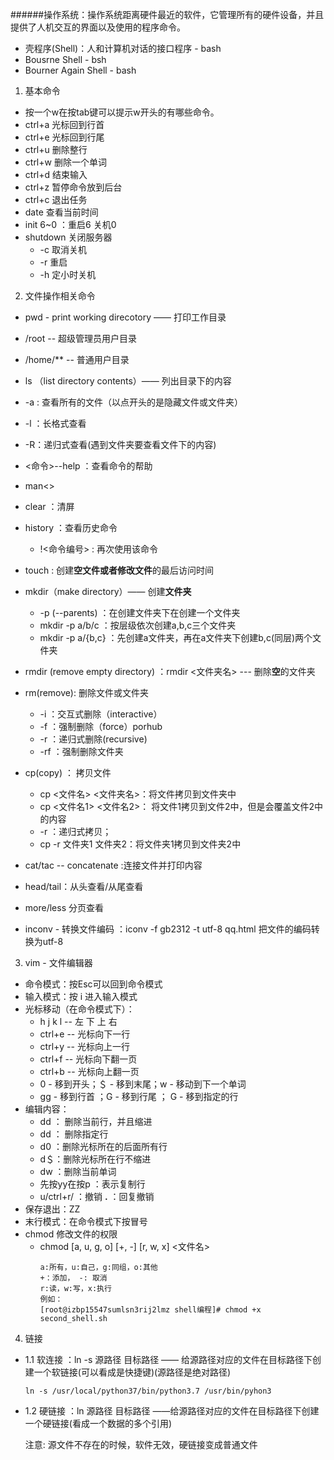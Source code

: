 ######操作系统：操作系统距离硬件最近的软件，它管理所有的硬件设备，并且提供了人机交互的界面以及使用的程序命令。
- 壳程序(Shell)：人和计算机对话的接口程序 - bash
- Bousrne Shell - bsh
- Bourner Again Shell - bash

1. 基本命令
- 按一个w在按tab键可以提示w开头的有哪些命令。
- ctrl+a 光标回到行首
- ctrl+e 光标回到行尾
- ctrl+u  删除整行
- ctrl+w  删除一个单词
- ctrl+d 结束输入
- ctrl+z 暂停命令放到后台
- ctrl+c 退出任务
- date 查看当前时间
- init 6~0 ：重启6 关机0
- shutdown 关闭服务器
  - -c  取消关机
  - -r  重启
  - -h  定小时关机

2. 文件操作相关命令
- pwd - print working direcotory —— 打印工作目录
- /root -- 超级管理员用户目录
- /home/** -- 普通用户目录

- ls （list directory contents）—— 列出目录下的内容
- -a : 查看所有的文件（以点开头的是隐藏文件或文件夹）
- -l ：长格式查看
- -R：递归式查看(遇到文件夹要查看文件下的内容)
- <命令>--help ：查看命令的帮助
- man<>
- clear ：清屏
- history ：查看历史命令
  - !<命令编号> : 再次使用该命令
- touch : 创建**空文件或者修改文件**的最后访问时间
- mkdir（make directory）—— 创建**文件夹**
  - -p (--parents) ：在创建文件夹下在创建一个文件夹
  - mkdir -p a/b/c ：按层级依次创建a,b,c三个文件夹
  - mkdir -p a/{b,c} ：先创建a文件夹，再在a文件夹下创建b,c(同层)两个文件夹 
- rmdir (remove empty directory) ：rmdir <文件夹名> --- 删除**空**的文件夹 
- rm(remove): 删除文件或文件夹
  - -i ：交互式删除（interactive）
  - -f ：强制删除（force）porhub
  - -r ：递归式删除(recursive)
  - -rf ：强制删除文件夹
- cp(copy) ： 拷贝文件
  - cp  <文件名>  <文件夹名>：将文件拷贝到文件夹中
  - cp  <文件名1>  <文件名2>： 将文件1拷贝到文件2中，但是会覆盖文件2中的内容
  - -r ：递归式拷贝；
  - cp -r 文件夹1 文件夹2：将文件夹1拷贝到文件夹2中
- cat/tac -- concatenate :连接文件并打印内容
- head/tail：从头查看/从尾查看
- more/less 分页查看
- inconv - 转换文件编码 ：iconv -f gb2312 -t utf-8  qq.html  把文件的编码转换为utf-8


3. vim - 文件编辑器
- 命令模式：按Esc可以回到命令模式
- 输入模式：按 i 进入输入模式
- 光标移动（在命令模式下）：
  - h j k l -- 左 下 上 右
  - ctrl+e -- 光标向下一行
  - ctrl+y -- 光标向上一行
  - ctrl+f -- 光标向下翻一页
  - ctrl+b -- 光标向上翻一页
  - 0 - 移到开头；＄ - 移到末尾；w - 移动到下一个单词
  - gg - 移到行首 ；G - 移到行尾 ；<num> G - 移到指定的行
- 编辑内容：
  - dd ： 删除当前行，并且缩进
  - <num>dd ： 删除指定行
  - d0 ：删除光标所在的后面所有行
  - d＄：删除光标所在行不缩进
  - dw ：删除当前单词
  - 先按yy在按p ：表示复制行
  - u/ctrl+r/ ：撤销   **.** ：回复撤销
- 保存退出：ZZ
- 末行模式：在命令模式下按冒号
- chmod 修改文件的权限
  - chmod [a, u, g, o] [+, -] [r, w, x]  <文件名> 
    ```
    a:所有，u:自己，g:同组，o:其他
    +：添加， -: 取消
    r:读，w:写，x:执行
    例如：
    [root@izbp15547sumlsn3rij2lmz shell编程]# chmod +x second_shell.sh 
    
    ```
    
4. 链接

- 1.1 软连接 ：ln -s  源路径   目标路径  —— 给源路径对应的文件在目标路径下创建一个软链接(可以看成是快捷键)(源路径是绝对路径)

  ```
  ln -s /usr/local/python37/bin/python3.7 /usr/bin/pyhon3
  ```

- 1.2 硬链接 ：ln 源路径  目标路径  ——给源路径对应的文件在目标路径下创建一个硬链接(看成一个数据的多个引用)

  注意: 源文件不存在的时候，软件无效，硬链接变成普通文件


